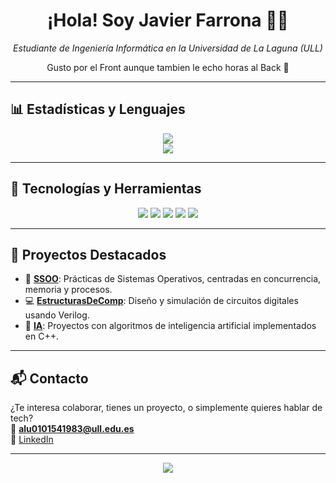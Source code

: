 <!-- Encabezado con imagen opcional -->
<h1 align="center">¡Hola! Soy Javier Farrona 👨‍💻</h1>
<p align="center">
  <em>Estudiante de Ingeniería Informática en la Universidad de La Laguna (ULL)</em>  
</p>

<p align="center">
  Gusto por el Front aunque tambien le echo horas al Back 🚀
</p>

---

## 📊 Estadísticas y Lenguajes

<p align="center">
  <img src="https://github-readme-stats.vercel.app/api/top-langs/?username=JavierFarrona&layout=compact&theme=github_dark&langs_count=6" />
  <br>
  <img src="https://github-readme-stats.vercel.app/api?username=JavierFarrona&show_icons=true&theme=github_dark" />
</p>

---

## 🧠 Tecnologías y Herramientas

<div align="center">
  <img src="https://img.shields.io/badge/C++-00599C?style=for-the-badge&logo=c%2B%2B&logoColor=white"/>
  <img src="https://img.shields.io/badge/Verilog-EA7E00?style=for-the-badge&logoColor=white"/>
  <img src="https://img.shields.io/badge/Linux-FCC624?style=for-the-badge&logo=linux&logoColor=black"/>
  <img src="https://img.shields.io/badge/Git-F05032?style=for-the-badge&logo=git&logoColor=white"/>
  <img src="https://img.shields.io/badge/Makefile-000000?style=for-the-badge&logo=make&logoColor=white"/>
</div>

---

## 🚀 Proyectos Destacados

- 🔧 [**SSOO**](https://github.com/JavierFarrona/SSOO): Prácticas de Sistemas Operativos, centradas en concurrencia, memoria y procesos.
- 💻 [**EstructurasDeComp**](https://github.com/JavierFarrona/EstructurasDeComp): Diseño y simulación de circuitos digitales usando Verilog.
- 🧠 [**IA**](https://github.com/JavierFarrona/IA): Proyectos con algoritmos de inteligencia artificial implementados en C++.

---

## 📬 Contacto

¿Te interesa colaborar, tienes un proyecto, o simplemente quieres hablar de tech?  
📧 **[alu0101541983@ull.edu.es](mailto:alu0101541983@ull.edu.es)**  
🔗 [LinkedIn](https://www.linkedin.com/in/tu-usuario)

---

<p align="center">
  <img src="https://komarev.com/ghpvc/?username=JavierFarrona&color=blue&style=flat-square" />
</p>
